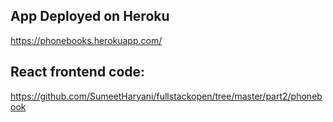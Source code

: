 ## App Deployed on Heroku

https://phonebooks.herokuapp.com/
## React frontend code:

https://github.com/SumeetHaryani/fullstackopen/tree/master/part2/phonebook